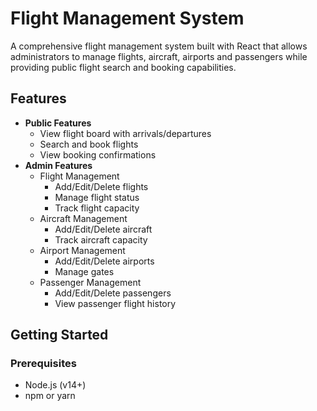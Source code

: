 # Flight Management System

A comprehensive flight management system built with React that allows administrators to manage flights, aircraft, airports and passengers while providing public flight search and booking capabilities.

## Features

- **Public Features**
  - View flight board with arrivals/departures
  - Search and book flights
  - View booking confirmations
- **Admin Features**
  - Flight Management
    - Add/Edit/Delete flights
    - Manage flight status
    - Track flight capacity
  - Aircraft Management
    - Add/Edit/Delete aircraft
    - Track aircraft capacity
  - Airport Management
    - Add/Edit/Delete airports
    - Manage gates
  - Passenger Management
    - Add/Edit/Delete passengers
    - View passenger flight history

## Getting Started

### Prerequisites

- Node.js (v14+)
- npm or yarn
